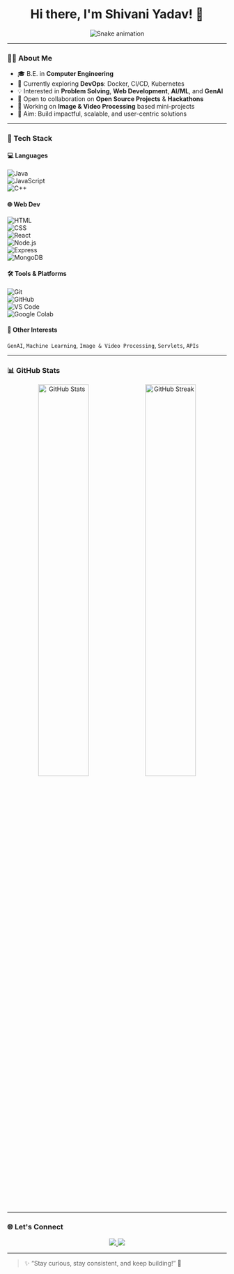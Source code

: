 <h1 align="center">Hi there, I'm Shivani Yadav! 👋</h1>

<p align="center">
  <img src="https://github.com/ShivaniYadav7/ShivaniYadav7/blob/output/github-contribution-grid-snake.svg" alt="Snake animation" />
</p>


---

### 👩‍💻 About Me

- 🎓 B.E. in **Computer Engineering**
- 🌱 Currently exploring **DevOps**: Docker, CI/CD, Kubernetes
- 💡 Interested in **Problem Solving**, **Web Development**, **AI/ML**, and **GenAI**
- 🤝 Open to collaboration on **Open Source Projects** & **Hackathons**
- 🎥 Working on **Image & Video Processing** based mini-projects
- 🎯 Aim: Build impactful, scalable, and user-centric solutions

---

### 🚀 Tech Stack

#### 💻 Languages  
![Java](https://img.shields.io/badge/Java-007396?style=for-the-badge&logo=java&logoColor=white)  
![JavaScript](https://img.shields.io/badge/JavaScript-F7DF1E?style=for-the-badge&logo=javascript&logoColor=black)  
![C++](https://img.shields.io/badge/C++-00599C?style=for-the-badge&logo=cplusplus&logoColor=white)

#### 🌐 Web Dev  
![HTML](https://img.shields.io/badge/HTML5-E34F26?style=for-the-badge&logo=html5&logoColor=white)  
![CSS](https://img.shields.io/badge/CSS3-1572B6?style=for-the-badge&logo=css3&logoColor=white)  
![React](https://img.shields.io/badge/React-20232a?style=for-the-badge&logo=react&logoColor=61DAFB)  
![Node.js](https://img.shields.io/badge/Node.js-339933?style=for-the-badge&logo=nodedotjs&logoColor=white)  
![Express](https://img.shields.io/badge/Express.js-404D59?style=for-the-badge)  
![MongoDB](https://img.shields.io/badge/MongoDB-4EA94B?style=for-the-badge&logo=mongodb&logoColor=white)

#### 🛠️ Tools & Platforms  
![Git](https://img.shields.io/badge/Git-F05032?style=for-the-badge&logo=git&logoColor=white)  
![GitHub](https://img.shields.io/badge/GitHub-181717?style=for-the-badge&logo=github)  
![VS Code](https://img.shields.io/badge/VS_Code-007ACC?style=for-the-badge&logo=visual-studio-code&logoColor=white)  
![Google Colab](https://img.shields.io/badge/Google%20Colab-F9AB00?style=for-the-badge&logo=googlecolab&logoColor=black)

#### 🔬 Other Interests  
`GenAI`, `Machine Learning`, `Image & Video Processing`, `Servlets`, `APIs`

---

### 📊 GitHub Stats

<p align="center">
  <img src="https://github-readme-stats.vercel.app/api?username=ShivaniYadav7&show_icons=true&theme=radical" alt="GitHub Stats" width="48%"/>
  <img src="https://github-readme-streak-stats.herokuapp.com/?user=ShivaniYadav7&theme=radical" alt="GitHub Streak" width="48%"/>
</p>
<p align="center">
  <img src="https://github-readme-activity-graph.vercel.app/graph?username=ShivaniYadav7&theme=radical" alt=""/>
</p>

---

### 🌐 Let's Connect

<p align="center">
  <a href="mailto:shivaniyadav84237@gmail.com">
    <img src="https://img.shields.io/badge/Gmail-D14836?style=for-the-badge&logo=gmail&logoColor=white" />
  </a>
  <a href="https://www.linkedin.com/in/shivani-yadav-b99853259/">
    <img src="https://img.shields.io/badge/LinkedIn-blue?style=for-the-badge&logo=linkedin&logoColor=white" />
  </a>
</p>

---

> ✨ “Stay curious, stay consistent, and keep building!” 🚀  

